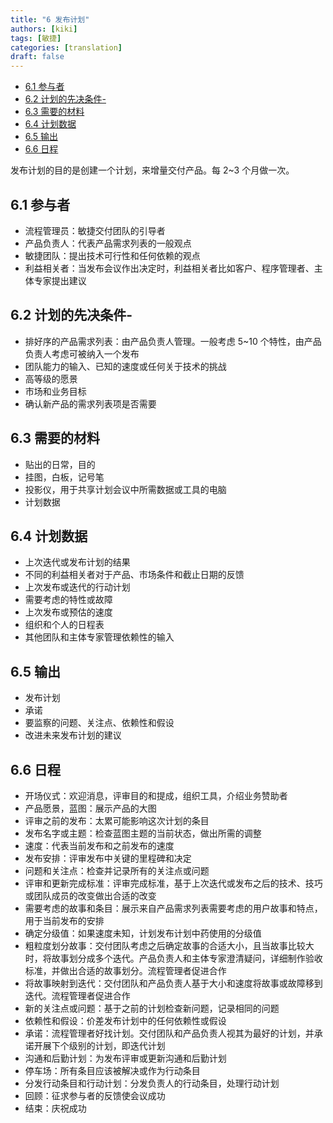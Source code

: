```yaml
---
title: "6 发布计划"
authors: [kiki]
tags: [敏捷]
categories: [translation]
draft: false
---
```


- [6.1 参与者](#61-%e5%8f%82%e4%b8%8e%e8%80%85)
- [6.2 计划的先决条件-](#62-%e8%ae%a1%e5%88%92%e7%9a%84%e5%85%88%e5%86%b3%e6%9d%a1%e4%bb%b6)
- [6.3 需要的材料](#63-%e9%9c%80%e8%a6%81%e7%9a%84%e6%9d%90%e6%96%99)
- [6.4 计划数据](#64-%e8%ae%a1%e5%88%92%e6%95%b0%e6%8d%ae)
- [6.5 输出](#65-%e8%be%93%e5%87%ba)
- [6.6 日程](#66-%e6%97%a5%e7%a8%8b)

发布计划的目的是创建一个计划，来增量交付产品。每 2~3 个月做一次。

## 6.1 参与者

- 流程管理员：敏捷交付团队的引导者
- 产品负责人：代表产品需求列表的一般观点
- 敏捷团队：提出技术可行性和任何依赖的观点
- 利益相关者：当发布会议作出决定时，利益相关者比如客户、程序管理者、主体专家提出建议

## 6.2 计划的先决条件-

- 排好序的产品需求列表：由产品负责人管理。一般考虑 5~10 个特性，由产品负责人考虑可被纳入一个发布
- 团队能力的输入、已知的速度或任何关于技术的挑战
- 高等级的愿景
- 市场和业务目标
- 确认新产品的需求列表项是否需要

## 6.3 需要的材料

- 贴出的日常，目的
- 挂图，白板，记号笔
- 投影仪，用于共享计划会议中所需数据或工具的电脑
- 计划数据

## 6.4 计划数据

- 上次迭代或发布计划的结果
- 不同的利益相关者对于产品、市场条件和截止日期的反馈
- 上次发布或迭代的行动计划
- 需要考虑的特性或故障
- 上次发布或预估的速度
- 组织和个人的日程表
- 其他团队和主体专家管理依赖性的输入

## 6.5 输出

- 发布计划
- 承诺
- 要监察的问题、关注点、依赖性和假设
- 改进未来发布计划的建议

## 6.6 日程

- 开场仪式：欢迎消息，评审目的和提成，组织工具，介绍业务赞助者
- 产品愿景，蓝图：展示产品的大图
- 评审之前的发布：太累可能影响这次计划的条目
- 发布名字或主题：检查蓝图主题的当前状态，做出所需的调整
- 速度：代表当前发布和之前发布的速度
- 发布安排：评审发布中关键的里程碑和决定
- 问题和关注点：检查并记录所有的关注点或问题
- 评审和更新完成标准：评审完成标准，基于上次迭代或发布之后的技术、技巧或团队成员的改变做出合适的改变
- 需要考虑的故事和条目：展示来自产品需求列表需要考虑的用户故事和特点，用于当前发布的安排
- 确定分级值：如果速度未知，计划发布计划中药使用的分级值
- 粗粒度划分故事：交付团队考虑之后确定故事的合适大小，且当故事比较大时，将故事划分成多个迭代。产品负责人和主体专家澄清疑问，详细制作验收标准，并做出合适的故事划分。流程管理者促进合作
- 将故事映射到迭代：交付团队和产品负责人基于大小和速度将故事或故障移到迭代。流程管理者促进合作
- 新的关注点或问题：基于之前的计划检查新问题，记录相同的问题
- 依赖性和假设：价差发布计划中的任何依赖性或假设
- 承诺：流程管理者好找计划。交付团队和产品负责人视其为最好的计划，并承诺开展下个级别的计划，即迭代计划
- 沟通和后勤计划：为发布评审或更新沟通和后勤计划
- 停车场：所有条目应该被解决或作为行动条目
- 分发行动条目和行动计划：分发负责人的行动条目，处理行动计划
- 回顾：征求参与者的反馈使会议成功
- 结束：庆祝成功
